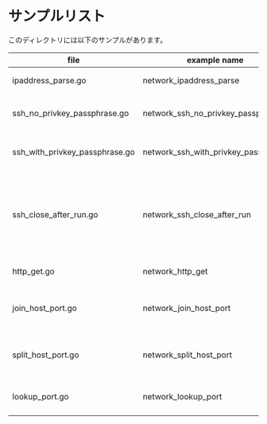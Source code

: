 # サンプルリスト

このディレクトリには以下のサンプルがあります。

|file|example name|note|
|----|------------|----|
|ipaddress\_parse.go|network\_ipaddress\_parse|net.ParseIP() の サンプルです.|
|ssh\_no\_privkey\_passphrase.go|network\_ssh\_no\_privkey\_passphrase|秘密鍵のパスフレーズ無しのSSH接続サンプルです.|
|ssh\_with\_privkey\_passphrase.go|network\_ssh\_with\_privkey\_passphrase|秘密鍵のパスフレーズありのSSH接続サンプルです.|
|ssh\_close\_after\_run.go|network\_ssh\_close\_after\_run|ssh.Run() を呼んだ後に ssh.Close() を呼ぶと io.EOF が返却されることを確認するサンプルです.|
|http\_get.go|network\_http\_get|http.Get() の サンプルです.|
|join\_host\_port.go|network\_join\_host\_port|JoinHostPort は、net.JoinHostPort のサンプルです|
|split\_host\_port.go|network\_split\_host\_port|SplitJoinPort は、net.SplitHostPort のサンプルです|
|lookup\_port.go|network\_lookup\_port|LookupPort は、 net.LookupPort() のサンプルです|
